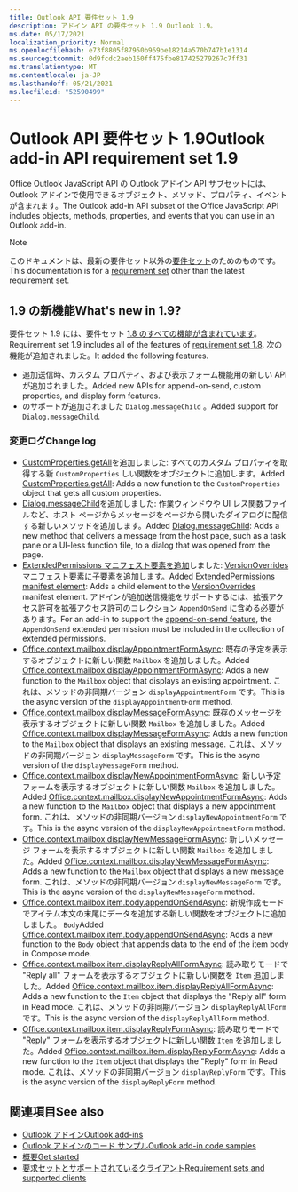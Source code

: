 ```yaml
---
title: Outlook API 要件セット 1.9
description: アドイン API の要件セット 1.9 Outlook 1.9。
ms.date: 05/17/2021
localization_priority: Normal
ms.openlocfilehash: e73f8805f87950b969be18214a570b747b1e1314
ms.sourcegitcommit: 0d9fcdc2aeb160ff475fbe817425279267c7ff31
ms.translationtype: MT
ms.contentlocale: ja-JP
ms.lasthandoff: 05/21/2021
ms.locfileid: "52590499"
---
```

# <a name="outlook-add-in-api-requirement-set-19"></a><span data-ttu-id="c2698-103">Outlook API 要件セット 1.9</span><span class="sxs-lookup"><span data-stu-id="c2698-103">Outlook add-in API requirement set 1.9</span></span>

<span data-ttu-id="c2698-104">Office Outlook JavaScript API の Outlook アドイン API サブセットには、Outlook アドインで使用できるオブジェクト、メソッド、プロパティ、イベントが含まれます。</span><span class="sxs-lookup"><span data-stu-id="c2698-104">The Outlook add-in API subset of the Office JavaScript API includes objects, methods, properties, and events that you can use in an Outlook add-in.</span></span>

> [!NOTE]
> <span data-ttu-id="c2698-105">このドキュメントは、最新の要件セット以外の[要件セット](../../requirement-sets/outlook-api-requirement-sets.md)のためのものです。</span><span class="sxs-lookup"><span data-stu-id="c2698-105">This documentation is for a [requirement set](../../requirement-sets/outlook-api-requirement-sets.md) other than the latest requirement set.</span></span>

## <a name="whats-new-in-19"></a><span data-ttu-id="c2698-106">1.9 の新機能</span><span class="sxs-lookup"><span data-stu-id="c2698-106">What's new in 1.9?</span></span>

<span data-ttu-id="c2698-107">要件セット 1.9 には、要件セット [1.8 のすべての機能が含まれています](../requirement-set-1.8/outlook-requirement-set-1.8.md)。</span><span class="sxs-lookup"><span data-stu-id="c2698-107">Requirement set 1.9 includes all of the features of [requirement set 1.8](../requirement-set-1.8/outlook-requirement-set-1.8.md).</span></span> <span data-ttu-id="c2698-108">次の機能が追加されました。</span><span class="sxs-lookup"><span data-stu-id="c2698-108">It added the following features.</span></span>

- <span data-ttu-id="c2698-109">追加送信時、カスタム プロパティ、および表示フォーム機能用の新しい API が追加されました。</span><span class="sxs-lookup"><span data-stu-id="c2698-109">Added new APIs for append-on-send, custom properties, and display form features.</span></span>
- <span data-ttu-id="c2698-110">のサポートが追加されました `Dialog.messageChild` 。</span><span class="sxs-lookup"><span data-stu-id="c2698-110">Added support for `Dialog.messageChild`.</span></span>

### <a name="change-log"></a><span data-ttu-id="c2698-111">変更ログ</span><span class="sxs-lookup"><span data-stu-id="c2698-111">Change log</span></span>

- <span data-ttu-id="c2698-112">[CustomProperties.getAll](/javascript/api/outlook/office.customproperties?view=outlook-js-1.9&preserve-view=true#getall--)を追加しました: すべてのカスタム プロパティを取得する新 `CustomProperties` しい関数をオブジェクトに追加します。</span><span class="sxs-lookup"><span data-stu-id="c2698-112">Added [CustomProperties.getAll](/javascript/api/outlook/office.customproperties?view=outlook-js-1.9&preserve-view=true#getall--): Adds a new function to the `CustomProperties` object that gets all custom properties.</span></span>
- <span data-ttu-id="c2698-113">[Dialog.messageChild](../../../develop/dialog-api-in-office-add-ins.md#pass-information-to-the-dialog-box)を追加しました: 作業ウィンドウや UI レス関数ファイルなど、ホスト ページからメッセージをページから開いたダイアログに配信する新しいメソッドを追加します。</span><span class="sxs-lookup"><span data-stu-id="c2698-113">Added [Dialog.messageChild](../../../develop/dialog-api-in-office-add-ins.md#pass-information-to-the-dialog-box): Adds a new method that delivers a message from the host page, such as a task pane or a UI-less function file, to a dialog that was opened from the page.</span></span>
- <span data-ttu-id="c2698-114">[ExtendedPermissions マニフェスト要素を追加](../../manifest/extendedpermissions.md)しました: [VersionOverrides](../../manifest/versionoverrides.md)マニフェスト要素に子要素を追加します。</span><span class="sxs-lookup"><span data-stu-id="c2698-114">Added [ExtendedPermissions manifest element](../../manifest/extendedpermissions.md): Adds a child element to the [VersionOverrides](../../manifest/versionoverrides.md) manifest element.</span></span> <span data-ttu-id="c2698-115">アドインが追加送信機能をサポートするには[](../../../outlook/append-on-send.md)、拡張アクセス許可を拡張アクセス許可のコレクション `AppendOnSend` に含める必要があります。</span><span class="sxs-lookup"><span data-stu-id="c2698-115">For an add-in to support the [append-on-send feature](../../../outlook/append-on-send.md), the `AppendOnSend` extended permission must be included in the collection of extended permissions.</span></span>
- <span data-ttu-id="c2698-116">[Office.context.mailbox.displayAppointmentFormAsync](/javascript/api/outlook/office.mailbox?view=outlook-js-1.9&preserve-view=true#displayappointmentformasync-itemid--options--callback-): 既存の予定を表示するオブジェクトに新しい関数 `Mailbox` を追加しました。</span><span class="sxs-lookup"><span data-stu-id="c2698-116">Added [Office.context.mailbox.displayAppointmentFormAsync](/javascript/api/outlook/office.mailbox?view=outlook-js-1.9&preserve-view=true#displayappointmentformasync-itemid--options--callback-): Adds a new function to the `Mailbox` object that displays an existing appointment.</span></span> <span data-ttu-id="c2698-117">これは、メソッドの非同期バージョン `displayAppointmentForm` です。</span><span class="sxs-lookup"><span data-stu-id="c2698-117">This is the async version of the `displayAppointmentForm` method.</span></span>
- <span data-ttu-id="c2698-118">[Office.context.mailbox.displayMessageFormAsync](/javascript/api/outlook/office.mailbox?view=outlook-js-1.9&preserve-view=true#displaymessageformasync-itemid--options--callback-): 既存のメッセージを表示するオブジェクトに新しい関数 `Mailbox` を追加しました。</span><span class="sxs-lookup"><span data-stu-id="c2698-118">Added [Office.context.mailbox.displayMessageFormAsync](/javascript/api/outlook/office.mailbox?view=outlook-js-1.9&preserve-view=true#displaymessageformasync-itemid--options--callback-): Adds a new function to the `Mailbox` object that displays an existing message.</span></span> <span data-ttu-id="c2698-119">これは、メソッドの非同期バージョン `displayMessageForm` です。</span><span class="sxs-lookup"><span data-stu-id="c2698-119">This is the async version of the `displayMessageForm` method.</span></span>
- <span data-ttu-id="c2698-120">[Office.context.mailbox.displayNewAppointmentFormAsync](/javascript/api/outlook/office.mailbox?view=outlook-js-1.9&preserve-view=true#displaynewappointmentformasync-parameters--options--callback-): 新しい予定フォームを表示するオブジェクトに新しい関数 `Mailbox` を追加しました。</span><span class="sxs-lookup"><span data-stu-id="c2698-120">Added [Office.context.mailbox.displayNewAppointmentFormAsync](/javascript/api/outlook/office.mailbox?view=outlook-js-1.9&preserve-view=true#displaynewappointmentformasync-parameters--options--callback-): Adds a new function to the `Mailbox` object that displays a new appointment form.</span></span> <span data-ttu-id="c2698-121">これは、メソッドの非同期バージョン `displayNewAppointmentForm` です。</span><span class="sxs-lookup"><span data-stu-id="c2698-121">This is the async version of the `displayNewAppointmentForm` method.</span></span>
- <span data-ttu-id="c2698-122">[Office.context.mailbox.displayNewMessageFormAsync](/javascript/api/outlook/office.mailbox?view=outlook-js-1.9&preserve-view=true#displaynewmessageformasync-parameters--options--callback-): 新しいメッセージ フォームを表示するオブジェクトに新しい関数 `Mailbox` を追加しました。</span><span class="sxs-lookup"><span data-stu-id="c2698-122">Added [Office.context.mailbox.displayNewMessageFormAsync](/javascript/api/outlook/office.mailbox?view=outlook-js-1.9&preserve-view=true#displaynewmessageformasync-parameters--options--callback-): Adds a new function to the `Mailbox` object that displays a new message form.</span></span> <span data-ttu-id="c2698-123">これは、メソッドの非同期バージョン `displayNewMessageForm` です。</span><span class="sxs-lookup"><span data-stu-id="c2698-123">This is the async version of the `displayNewMessageForm` method.</span></span>
- <span data-ttu-id="c2698-124">[Office.context.mailbox.item.body.appendOnSendAsync](/javascript/api/outlook/office.body?view=outlook-js-1.9&preserve-view=true#appendonsendasync-data--options--callback-): 新規作成モードでアイテム本文の末尾にデータを追加する新しい関数をオブジェクトに追加しました。 `Body`</span><span class="sxs-lookup"><span data-stu-id="c2698-124">Added [Office.context.mailbox.item.body.appendOnSendAsync](/javascript/api/outlook/office.body?view=outlook-js-1.9&preserve-view=true#appendonsendasync-data--options--callback-): Adds a new function to the `Body` object that appends data to the end of the item body in Compose mode.</span></span>
- <span data-ttu-id="c2698-125">[Office.context.mailbox.item.displayReplyAllFormAsync](office.context.mailbox.item.md#methods): 読み取りモードで "Reply all" フォームを表示するオブジェクトに新しい関数を `Item` 追加しました。</span><span class="sxs-lookup"><span data-stu-id="c2698-125">Added [Office.context.mailbox.item.displayReplyAllFormAsync](office.context.mailbox.item.md#methods): Adds a new function to the `Item` object that displays the "Reply all" form in Read mode.</span></span> <span data-ttu-id="c2698-126">これは、メソッドの非同期バージョン `displayReplyAllForm` です。</span><span class="sxs-lookup"><span data-stu-id="c2698-126">This is the async version of the `displayReplyAllForm` method.</span></span>
- <span data-ttu-id="c2698-127">[Office.context.mailbox.item.displayReplyFormAsync](office.context.mailbox.item.md#methods): 読み取りモードで "Reply" フォームを表示するオブジェクトに新しい関数 `Item` を追加しました。</span><span class="sxs-lookup"><span data-stu-id="c2698-127">Added [Office.context.mailbox.item.displayReplyFormAsync](office.context.mailbox.item.md#methods): Adds a new function to the `Item` object that displays the "Reply" form in Read mode.</span></span> <span data-ttu-id="c2698-128">これは、メソッドの非同期バージョン `displayReplyForm` です。</span><span class="sxs-lookup"><span data-stu-id="c2698-128">This is the async version of the `displayReplyForm` method.</span></span>

## <a name="see-also"></a><span data-ttu-id="c2698-129">関連項目</span><span class="sxs-lookup"><span data-stu-id="c2698-129">See also</span></span>

- [<span data-ttu-id="c2698-130">Outlook アドイン</span><span class="sxs-lookup"><span data-stu-id="c2698-130">Outlook add-ins</span></span>](../../../outlook/outlook-add-ins-overview.md)
- [<span data-ttu-id="c2698-131">Outlook アドインのコード サンプル</span><span class="sxs-lookup"><span data-stu-id="c2698-131">Outlook add-in code samples</span></span>](https://developer.microsoft.com/outlook/gallery/?filterBy=Outlook,Samples,Add-ins)
- [<span data-ttu-id="c2698-132">概要</span><span class="sxs-lookup"><span data-stu-id="c2698-132">Get started</span></span>](../../../quickstarts/outlook-quickstart.md)
- [<span data-ttu-id="c2698-133">要求セットとサポートされているクライアント</span><span class="sxs-lookup"><span data-stu-id="c2698-133">Requirement sets and supported clients</span></span>](../../requirement-sets/outlook-api-requirement-sets.md)
